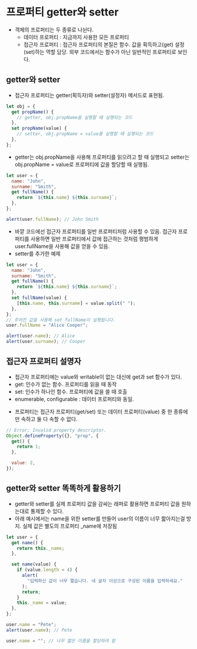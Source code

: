 # 프로퍼티 getter와 setter

- 객체의 프로퍼티는 두 종류로 나뉜다.
  - 데이터 프로퍼티 : 지금까지 사용한 모든 프로퍼티
  - 접근자 프로퍼티 : 접근자 프로퍼티의 본질은 함수. 값을 획득하고(get) 설정(set)하는 역할 담당. 외부 코드에서는 함수가 아닌 일반적인 프로퍼티로 보인다.

## getter와 setter

- 접근자 프로퍼티는 getter(획득자)와 setter(설정자) 메서드로 표현됨.

```javascript
let obj = {
  get propName() {
    // getter, obj.propName을 실행할 때 실행되는 코드
  },
  set propName(value) {
    // setter, obj.propName = value를 실행할 때 실행되는 코드
  },
};
```

- getter는 obj.propName을 사용해 프로퍼티를 읽으려고 할 때 실행되고 setter는 obj.propName = value로 프로퍼티에 값을 할당할 때 실행됨.

```javascript
let user = {
  name: "John",
  surname: "Smith",
  get fullName() {
    return `${this.name} ${this.surname}`;
  },
};

alert(user.fullName); // John Smith
```

- 바깥 코드에선 접근자 프로퍼티를 일반 프로퍼티처럼 사용할 수 있음. 접근자 프로퍼티를 사용하면 일반 프로퍼티에서 값에 접근하는 것처럼 평범하게 user.fullName을 사용해 값을 얻을 수 있음.
- setter를 추가한 예제

```javascript
let user = {
  name: "John",
  surname: "Smith",
  get fullName() {
    return `${this.name} ${this.surname}`;
  },
  set fullName(value) {
    [this.name, this.surname] = value.split(" ");
  },
};
// 주어진 값을 사용해 set fullName이 실행됩니다.
user.fullName = "Alice Cooper";

alert(user.name); // Alice
alert(user.surname); // Cooper
```

## 접근자 프로퍼티 설명자

- 접근자 프로퍼티에는 value와 writable이 없는 대신에 get과 set 함수가 있다.
- get: 인수가 없는 함수. 프로퍼티를 읽을 때 동작
- set: 인수가 하나인 함수. 프로퍼티에 값을 쓸 때 호출
- enumerable, configurable : 데이터 프로퍼티와 동일.

* 프로퍼티는 접근자 프로퍼티(get/set) 또는 데이터 프로퍼티(value) 중 한 종류에만 속하고 둘 다 속할 수 없다.

```javascript
// Error: Invalid property descriptor.
Object.defineProperty({}, "prop", {
  get() {
    return 1;
  },

  value: 2,
});
```

## getter와 setter 똑똑하게 활용하기

- getter와 setter를 실제 프로퍼티 값을 감싸는 래퍼로 활용하면 프로퍼티 값을 원하는대로 통제할 수 있다.
- 아래 예시에서는 name을 위한 setter를 만들어 user의 이름이 너무 짧아지는걸 방지. 실제 값은 별도의 프로퍼티 \_name에 저장됨

```javascript
let user = {
  get name() {
    return this._name;
  },

  set name(value) {
    if (value.length < 4) {
      alert(
        "입력하신 값이 너무 짧습니다. 네 글자 이상으로 구성된 이름을 입력하세요."
      );
      return;
    }
    this._name = value;
  },
};

user.name = "Pete";
alert(user.name); // Pete

user.name = ""; // 너무 짧은 이름을 할당하려 함
```
